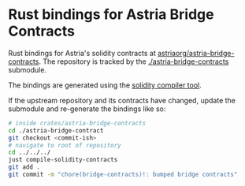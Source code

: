 # Rust bindings for Astria Bridge Contracts

Rust bindings for Astria's solidity contracts at
[astriaorg/astria-bridge-contracts](https://github.com/astriaorg/astria-bridge-contracts).
The repository is tracked by the
[./astria-bridge-contracts](./astria-bridge-contracts) submodule.

The bindings are generated using the
[solidity compiler tool](../../tools/solidity-compiler).

If the upstream repository and its contracts have changed, update the submodule
and re-generate the bindings like so:

```sh
# inside crates/astria-bridge-contracts
cd ./astria-bridge-contract
git checkout <commit-ish>
# navigate to root of repository
cd ../../../
just compile-solidity-contracts
git add .
git commit -m "chore(bridge-contracts)!: bumped bridge contracts"
```
